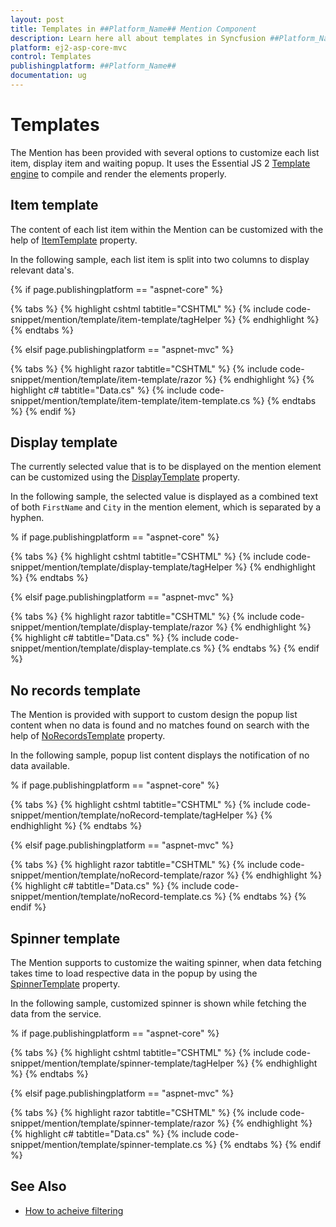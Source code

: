 ```yaml
---
layout: post
title: Templates in ##Platform_Name## Mention Component
description: Learn here all about templates in Syncfusion ##Platform_Name## Mention component of Syncfusion Essential JS 2 and more.
platform: ej2-asp-core-mvc
control: Templates
publishingplatform: ##Platform_Name##
documentation: ug
---
```


# Templates

The Mention has been provided with several options to customize each list item, display item and waiting popup. It uses the Essential JS 2 [Template engine](../../common/template-engine) to compile and render the elements properly.

## Item template

The content of each list item within the Mention can be customized with the help of [ItemTemplate](https://help.syncfusion.com/cr/aspnetmvc-js2/Syncfusion.EJ2.DropDowns.Mention.html#Syncfusion_EJ2_DropDowns_Mention_ItemTemplate) property.

In the following sample, each list item is split into two columns to display relevant data's.

{% if page.publishingplatform == "aspnet-core" %}

{% tabs %}
{% highlight cshtml tabtitle="CSHTML" %}
{% include code-snippet/mention/template/item-template/tagHelper %}
{% endhighlight %}
{% endtabs %}

{% elsif page.publishingplatform == "aspnet-mvc" %}

{% tabs %}
{% highlight razor tabtitle="CSHTML" %}
{% include code-snippet/mention/template/item-template/razor %}
{% endhighlight %}
{% highlight c# tabtitle="Data.cs" %}
{% include code-snippet/mention/template/item-template/item-template.cs %}
{% endtabs %}
{% endif %}

## Display template

The currently selected value that is to be displayed on the mention element can be customized using the [DisplayTemplate](https://help.syncfusion.com/cr/aspnetmvc-js2/Syncfusion.EJ2.DropDowns.Mention.html#Syncfusion_EJ2_DropDowns_Mention_DisplayTemplate) property.

In the following sample, the selected value is displayed as a combined text of both `FirstName` and `City` in the mention element, which is separated by a hyphen.

% if page.publishingplatform == "aspnet-core" %}

{% tabs %}
{% highlight cshtml tabtitle="CSHTML" %}
{% include code-snippet/mention/template/display-template/tagHelper %}
{% endhighlight %}
{% endtabs %}

{% elsif page.publishingplatform == "aspnet-mvc" %}

{% tabs %}
{% highlight razor tabtitle="CSHTML" %}
{% include code-snippet/mention/template/display-template/razor %}
{% endhighlight %}
{% highlight c# tabtitle="Data.cs" %}
{% include code-snippet/mention/template/display-template.cs %}
{% endtabs %}
{% endif %}

## No records template

The Mention is provided with support to custom design the popup list content when no data is found and no matches found on search with the help of [NoRecordsTemplate](https://help.syncfusion.com/cr/aspnetmvc-js2/Syncfusion.EJ2.DropDowns.Mention.html#Syncfusion_EJ2_DropDowns_Mention_NoRecordsTemplate) property.

In the following sample, popup list content displays the notification of no data available.


% if page.publishingplatform == "aspnet-core" %}

{% tabs %}
{% highlight cshtml tabtitle="CSHTML" %}
{% include code-snippet/mention/template/noRecord-template/tagHelper %}
{% endhighlight %}
{% endtabs %}

{% elsif page.publishingplatform == "aspnet-mvc" %}

{% tabs %}
{% highlight razor tabtitle="CSHTML" %}
{% include code-snippet/mention/template/noRecord-template/razor %}
{% endhighlight %}
{% highlight c# tabtitle="Data.cs" %}
{% include code-snippet/mention/template/noRecord-template.cs %}
{% endtabs %}
{% endif %}

## Spinner template

The Mention supports to customize the waiting spinner, when data fetching takes time to load respective data in the popup by using the [SpinnerTemplate](https://help.syncfusion.com/cr/aspnetmvc-js2/Syncfusion.EJ2.DropDowns.Mention.html#Syncfusion_EJ2_DropDowns_Mention_SpinnerTemplate) property.

In the following sample, customized spinner is shown while fetching the data from the service.

% if page.publishingplatform == "aspnet-core" %}

{% tabs %}
{% highlight cshtml tabtitle="CSHTML" %}
{% include code-snippet/mention/template/spinner-template/tagHelper %}
{% endhighlight %}
{% endtabs %}

{% elsif page.publishingplatform == "aspnet-mvc" %}

{% tabs %}
{% highlight razor tabtitle="CSHTML" %}
{% include code-snippet/mention/template/spinner-template/razor %}
{% endhighlight %}
{% highlight c# tabtitle="Data.cs" %}
{% include code-snippet/mention/template/spinner-template.cs %}
{% endtabs %}
{% endif %}


## See Also

* [How to acheive filtering](./filtering-data)